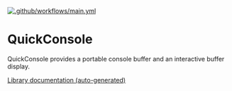 [![.github/workflows/main.yml](https://github.com/revlayle/QuickConsole/actions/workflows/main.yml/badge.svg)](https://github.com/revlayle/QuickConsole/actions/workflows/main.yml)
# QuickConsole
QuickConsole provides a portable console buffer and an interactive buffer display.

[Library documentation (auto-generated)](./documentation/RevLayle.QuickConsole.md)